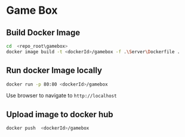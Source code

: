 # Game Box



## Build Docker Image
```bash
cd  <repo_root\gamebox>
docker image build -t <dockerId>/gamebox -f .\Server\Dockerfile .
```

## Run docker Image locally

```bash
docker run -p 80:80 <dockerId>/gamebox
```
Use browser to navigate to `http://localhost`

## Upload image to docker hub

```bash
docker push  <dockerId>/gamebox
```
